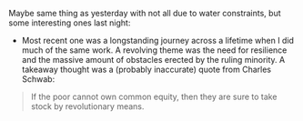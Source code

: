 Maybe same thing as yesterday with not all due to water constraints, but some interesting ones last night:  
- Most recent one was a longstanding journey across a lifetime when I did much of the same work. A revolving theme was the need for resilience and the massive amount of obstacles erected by the ruling minority. A takeaway thought was a (probably inaccurate) quote from Charles Schwab:  
> If the poor cannot own common equity, then they are sure to take stock by revolutionary means.
